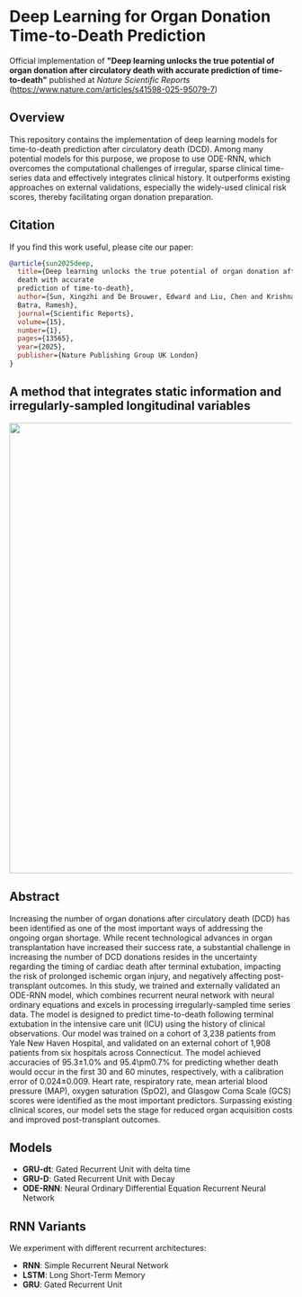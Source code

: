 # Deep Learning for Organ Donation Time-to-Death Prediction

Official implementation of **"Deep learning unlocks the true potential of organ donation after circulatory death with accurate prediction of time-to-death"** published at *Nature Scientific Reports* (https://www.nature.com/articles/s41598-025-95079-7)

## Overview
This repository contains the implementation of deep learning models for time-to-death prediction after circulatory death (DCD). Among many potential models for this purpose, we propose to use ODE-RNN, which overcomes the computational challenges of irregular, sparse clinical time-series data and effectively integrates clinical history. It outperforms existing approaches on external validations, especially the widely-used clinical risk scores, thereby facilitating organ donation preparation.

## Citation
If you find this work useful, please cite our paper:
```bibtex
@article{sun2025deep,
  title={Deep learning unlocks the true potential of organ donation after circulatory 
  death with accurate 
  prediction of time-to-death},
  author={Sun, Xingzhi and De Brouwer, Edward and Liu, Chen and Krishnaswamy, Smita and 
  Batra, Ramesh},
  journal={Scientific Reports},
  volume={15},
  number={1},
  pages={13565},
  year={2025},
  publisher={Nature Publishing Group UK London}
}
```

## A method that integrates static information and irregularly-sampled longitudinal variables
<img src = "assets/schematic.png" width=800>

## Abstract
Increasing the number of organ donations after circulatory death (DCD) has been identified as one of the most important ways of addressing the ongoing organ shortage. While recent technological advances in organ transplantation have increased their success rate, a substantial challenge in increasing the number of DCD donations resides in the uncertainty regarding the timing of cardiac death after terminal extubation, impacting the risk of prolonged ischemic organ injury, and negatively affecting post-transplant outcomes. In this study, we trained and externally validated an ODE-RNN model, which combines recurrent neural network with neural ordinary equations and excels in processing irregularly-sampled time series data. The model is designed to predict time-to-death following terminal extubation in the intensive care unit (ICU) using the history of clinical observations. Our model was trained on a cohort of 3,238 patients from Yale New Haven Hospital, and validated on an external cohort of 1,908 patients from six hospitals across Connecticut. The model achieved accuracies of 95.3$\pm$1.0% and 95.4\pm0.7% for predicting whether death would occur in the first 30 and 60 minutes, respectively, with a calibration error of 0.024$\pm$0.009. Heart rate, respiratory rate, mean arterial blood pressure (MAP), oxygen saturation (SpO2), and Glasgow Coma Scale (GCS) scores were identified as the most important predictors. Surpassing existing clinical scores, our model sets the stage for reduced organ acquisition costs and improved post-transplant outcomes.

## Models
- **GRU-dt**: Gated Recurrent Unit with delta time
- **GRU-D**: Gated Recurrent Unit with Decay
- **ODE-RNN**: Neural Ordinary Differential Equation Recurrent Neural Network

## RNN Variants
We experiment with different recurrent architectures:
- **RNN**: Simple Recurrent Neural Network
- **LSTM**: Long Short-Term Memory
- **GRU**: Gated Recurrent Unit
